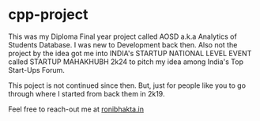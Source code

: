 # cpp-project

This was my Diploma Final year project called AOSD a.k.a Analytics of Students Database.
I was new to Development back then. Also not the project by the idea got me into INDIA's STARTUP NATIONAL LEVEL EVENT called STARTUP MAHAKHUBH 2k24 to pitch my idea among India's Top Start-Ups Forum.

This poject is not continued since then. But, just for people like you to go through where I started from back them in 2k19. 

Feel free to reach-out me at [ronibhakta.in](https://ronibhakta.in)
